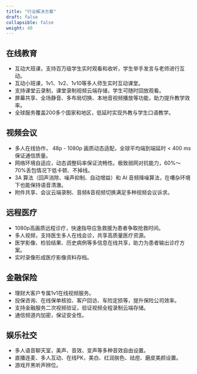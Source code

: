 ```yaml
---
title: "行业解决方案"
draft: false
collapsible: false
weight: 40
---
```


## 在线教育

- 互动大班课，支持百万级学生实时观看和收听，学生举手发言与老师进行互动。
- 互动小班课，1v1、1v2、1v10等多人师生实时互动课堂。
- 支持课堂云录制，课堂录制视频云端存储，学生可随时回放观看。
- 屏幕共享、全场静音、多布局切换、本地音视频播放等功能，助力提升教学效率。
- 全球服务覆盖200多个国家和地区，低延时实现外教与学生口语教学。

## 视频会议

- 多人在线协作， 48p - 1080p 画质动态适配，全球平均端到端延时 < 400 ms保证通信质量。
- 网络环境自适应，动态调整码率保证流畅性。极致弱网对抗能力，60%～70%丢包情况下低卡顿、不掉线。
-  3A 算法（回声消除、噪声抑制、自动增益）和 AI 音频降噪算法，在嘈杂环境下也能保持语音清澈。
- 附件共享、会议云端录制、音频&音视频切换满足多种视频会议诉求。

## 远程医疗

- 1080p高画质远程诊疗，快速指导应急救援为患者争取抢救时间。
- 多人视频，支持医生多人在线会诊，共享高质量医疗资源。
- 医学影像、检验结果、历史病例等多信息在线共享，助力为患者输出诊疗方案。
- 实时录像形成医疗影像资料存档。

## 金融保险

- 理财大客户专属1v1在线视频服务。
- 投保咨询、在线保单核验、客户回访、车险定损等，提升保险公司效率。
- 支持金融服务二次视频验证，验证视频全程录制云端存储。
- 通信频道内加密，保证安全性。

## 娱乐社交

- 多人语音聊天室，美声、音效、变声等多种音效自由设置。
- 直播连麦、多人互动、在线PK，美白、红润肤色、祛痘、磨皮美颜设置。
- 游戏开黑听声辨位。

